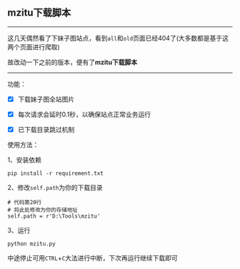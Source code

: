 ## **mzitu下载脚本**

---

这几天偶然看了下妹子图站点，看到`all`和`old`页面已经404了(大多数都是基于这两个页面进行爬取)

故改动一下之前的版本，便有了**mzitu下载脚本**

---

功能：

- [x] 下载妹子图全站图片
- [x] 每次请求会延时0.1秒，以确保站点正常业务运行
- [x] 已下载目录跳过机制



使用方法：

1、安装依赖

```
pip install -r requirement.txt
```

2、修改`self.path`为你的下载目录

```
# 代码第20行
# 将此处修改为你的存储地址
self.path = r'D:\Tools\mzitu'
```

3、运行

```
python mzitu.py
```

中途停止可用`CTRL`+`C`大法进行中断，下次再运行继续下载即可